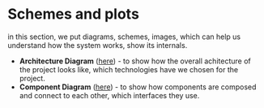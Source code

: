 # Schemes and plots

in this section, we put diagrams, schemes, images, which can help us understand how the system works, show its internals.

- **Architecture Diagram** ([here](components)) - to show how the overall achitecture of the project looks like, which
technologies have we chosen for the project.
- **Component Diagram** ([here](components/)) - to show how components are composed and connect to each other,
 which interfaces they use.